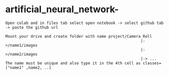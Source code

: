 # artificial_neural_network-

    Open colab and in files tab select open notebook -> select github tab -> paste the github url

    Mount your drive and create folder with name project/Camera Roll
                                                               |->/name1/images
                                                               |->/name2/images
                                                               |-> ...
    The name must be unique and also type it in the 4th cell as classes=["name1" ,name2, ..]
